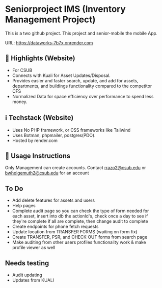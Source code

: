 # Seniorproject IMS (Inventory Management Project)
This is a two github project. This project and senior-mobile the mobile App.

URL: https://dataworks-7b7x.onrender.com
## 🌟 Highlights (Website)
- For CSUB
- Connects with Kuali for Asset Updates/Disposal.
- Provides easier and faster search, update, and add for assets, departments, and buildings functionality compared to the competitor CFS
- Normalized Data for space efficiency over performance to spend less money.
## ℹ️ Techstack (Website)
- Uses No PHP framework, or CSS frameworks like Tailwind
- Uses Botman, phpmailer, postgres(PDO).
- Hosted by render.com
## 🚀 Usage Instructions
Only Management can create accounts. Contact rrazo2@csub.edu or bwholgemuth2@csub.edu for an account
## To Do
- Add delete features for assets and users
- Help pages 
- Complete audit page so you can check the type of form needed for each asset,
insert into db the actionId's, check once a day to see if they're complete if
all are complete, then change audit to complete
- Create endpoints for phone fetch requests
- Update location from TRANSFER FORMS (waiting on form fix)
- Create TRANSFER, PSR, and CHECK-OUT forms from search page
- Make auditing from other users profiles functionality work & make profile
  viewer as well
## Needs testing
- Audit updating
- Updates from KUALI 
